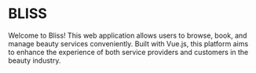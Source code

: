 # BLISS

Welcome to Bliss! This web application allows users to browse, book, and manage beauty services conveniently. Built with Vue.js, this platform aims to enhance the experience of both service providers and customers in the beauty industry.
